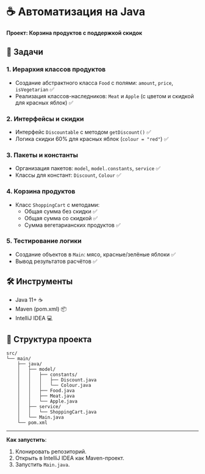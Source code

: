 # :coffee: Автоматизация на Java  
**Проект: Корзина продуктов с поддержкой скидок**  

## :bookmark_tabs: Задачи  
### 1. Иерархия классов продуктов  
- Создание абстрактного класса `Food` с полями: `amount`, `price`, `isVegetarian` :white_check_mark:  
- Реализация классов-наследников: `Meat` и `Apple` (с цветом и скидкой для красных яблок) :white_check_mark:  

### 2. Интерфейсы и скидки  
- Интерфейс `Discountable` с методом `getDiscount()` :white_check_mark:  
- Логика скидки 60% для красных яблок (`colour = "red"`) :white_check_mark:  

### 3. Пакеты и константы  
- Организация пакетов: `model`, `model.constants`, `service` :white_check_mark:  
- Классы для констант: `Discount`, `Colour` :white_check_mark:  

### 4. Корзина продуктов  
- Класс `ShoppingCart` с методами:  
  - Общая сумма без скидки :white_check_mark:  
  - Общая сумма со скидкой :white_check_mark:  
  - Сумма вегетарианских продуктов :white_check_mark:  

### 5. Тестирование логики  
- Создание объектов в `Main`: мясо, красные/зелёные яблоки :white_check_mark:  
- Вывод результатов расчётов :white_check_mark:  

## :hammer_and_wrench: Инструменты  
- Java 11+ :coffee:  
- Maven (pom.xml) :package:  
- IntelliJ IDEA :computer:  

## :file_folder: Структура проекта

```
src/
└── main/
    ├── java/
    │   ├── model/
    │   │   ├── constants/
    │   │   │   ├── Discount.java
    │   │   │   └── Colour.java
    │   │   ├── Food.java
    │   │   ├── Meat.java
    │   │   └── Apple.java
    │   ├── service/
    │   │   └── ShoppingCart.java
    │   └── Main.java
    └── pom.xml
```

---
**Как запустить**:  
1. Клонировать репозиторий.  
2. Открыть в IntelliJ IDEA как Maven-проект.  
3. Запустить `Main.java`. 
